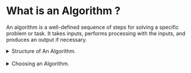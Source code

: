 # What is an Algorithm ?

An algorithm is a well-defined sequence of steps for solving a specific problem or task. It takes inputs, performs processing with the inputs, and produces an output if necessary.

<details>
  <summary>Structure of An Algorithm.</summary>
  
	- Inputs
	- Processing
	- Output (optional)
</details>

<br />

<details>
  <summary>Choosing an Algorithm.</summary>
  
	Choosing an algorithm is a matter of finding the best algorithm for the problem at hand.
	The best algorithm is the one that is the most efficient in terms of time and space complexity.

	- Time Complexity: How much time does it take to run the algorithm?
		- We measure the algorithm in terms of time execution
		- The Timing is not in terms of specific cases, but in terms how time execution increases as the input size increases.

	- Space Complexity: How much memory does it take to run the algorithm?
		- Is responsible for the amount of memory used by the algorithm.
		- Auxiliary Space: The space used by the algorithm, not including the space used by the input.
			- Includes the space used by variables and data structures used to store the intermediate values
			- The auxiliary space is an important factor to consider while analyzing the efficiency of an algorithm as it directly affects the memory usage of the algorithm.

</details>
